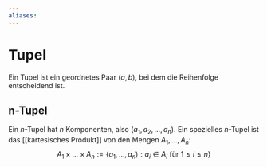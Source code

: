 ```yaml
---
aliases: 
---
```

# Tupel
Ein Tupel ist ein geordnetes Paar $(a,b)$, bei dem die Reihenfolge entscheidend ist.

## n-Tupel
Ein $n$-Tupel hat $n$ Komponenten, also $(a_1,a_2,\dotso,a_n)$.
Ein spezielles $n$-Tupel ist das [[kartesisches Produkt]] von den Mengen $A_1,\dotso,A_n$:
$$A_1\times\dotso\times A_n:=\{a_1,\dotso,a_n):a_i\in A_i\text{ für }1\leq i\leq n\}$$